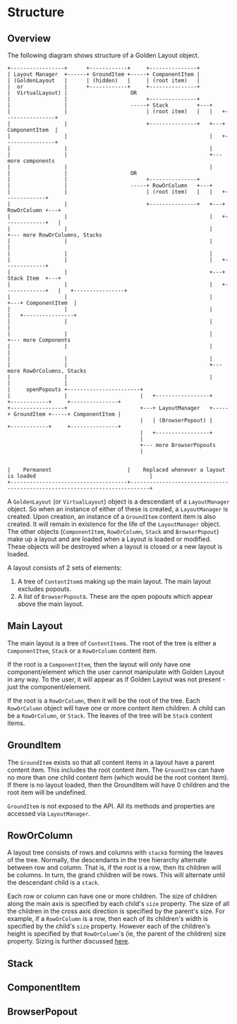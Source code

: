 # Structure

## Overview

The following diagram shows structure of a Golden Layout object.

```
+-----------------+      +------------+     +---------------+
| Layout Manager  +------+ GroundItem +-----+ ComponentItem |
| (GoldenLayout   |      | (hidden)   |     | (root item)   |
|  or             |      +------------+     +---------------+
|  VirtualLayout) |                    OR
|                 |                         +---------------+
|                 |                    -----+ Stack         +---+
|                 |                         | (root item)   |   |   +----------------+
|                 |                         +---------------+   +---+ ComponentItem  |
|                 |                                             |   +----------------+
|                 |                                             |
|                 |                                             +--- more components
|                 |                                             |
|                 |                    OR
|                 |                         +---------------+
|                 |                    -----+ RowOrColumn   +---+
|                 |                         | (root item)   |   |   +-------------+
|                 |                         +---------------+   +---+ RowOrColumn +---+
|                 |                                             |   +-------------+   |
|                 |                                             |                     +--- more RowOrColumns, Stacks
|                 |                                             |                     |
|                 |                                             |
|                 |                                             |   +-------------+
|                 |                                             +---+ Stack Item  +---+
|                 |                                             |   +-------------+   |   +----------------+
|                 |                                             |                     +---+ ComponentItem  |
|                 |                                             |                     |   +----------------+
|                 |                                             |                     |
|                 |                                             |                     +--- more Components
|                 |                                             |                     |
|                 |                                             |
|                 |                                             +--- more RowOrColumns, Stacks
|                 |                                             |
|                 |
|     openPopouts +-----------------------+
|                 |                       |   +-----------------+     +------------+     +---------------+
+-----------------+                       +---+ LayoutManager   +-----+ GroundItem +-----+ ComponentItem |
                                          |   | (BrowserPopout) |     +------------+     +---------------+
                                          |   +-----------------+
                                          |
                                          +--- more BrowserPopouts
                                          |


|    Permanent                        |    Replaced whenever a layout is loaded                                    |
+-------------------------------------+----------------------------------------------------------------------------+
```

A `GoldenLayout` (or `VirtualLayout`) object is a descendant of a `LayoutManager` object.  So when an instance of either of these is created, a `LayoutManager` is created. Upon creation, an instance of a `GroundItem` content item is also created. It will remain in existence for the life of the `LayoutManager` object. The other objects (`ComponentItem`, `RowOrColumn`, `Stack` and `BrowserPopout`) make up a layout and are loaded when a Layout is loaded or modified.  These objects will be destroyed when a layout is closed or a new layout is loaded.

A layout consists of 2 sets of elements:
1. A tree of `ContentItem`s making up the main layout. The main layout excludes popouts.
2. A list of `BrowserPopout`s.  These are the open popouts which appear above the main layout.

## Main Layout
The main layout is a tree of `ContentItem`s. The root of the tree is either a `ComponentItem`, `Stack` or a `RowOrColumn` content item.

If the root is a `ComponentItem`, then the layout will only have one component/element which the user cannot manipulate with Golden Layout in any way. To the user, it will appear as if Golden Layout was not present - just the component/element.

If the root is a `RowOrColumn`, then it will be the root of the tree.  Each `RowOrColumn` object will have one or more content item children. A child can be a `RowOrColumn`, or `Stack`. The leaves of the tree will be `Stack` content items.

## GroundItem
The `GroundItem` exists so that all content items in a layout have a parent content item.  This includes the root content item.  The `GroundItem` can have no more than one child content item (which would be the root content item). If there is no layout loaded, then the GroundItem will have 0 children and the root item will be undefined.

`GroundItem` is not exposed to the API. All its methods and properties are accessed via `LayoutManager`.

## RowOrColumn

A layout tree consists of rows and columns with `stack`s forming the leaves of the tree. Normally, the descendants in the tree hierarchy alternate between row and column.  That is, if the root is a row, then its children will be columns.  In turn, the grand children will be rows.  This will alternate until the descendant child is a `stack`.

Each row or column can have one or more children. The size of children along the main axis is specified by each child's `size` property. The size of all the children in the cross axis direction is specified by the parent's size.  For example, if a `RowOrColumn` is a row, then each of its children's width is specified by the child's `size` property.  However each of the children's height is specified by that `RowOrColumn`'s (ie, the parent of the children) size property.  Sizing is further discussed [here](../sizing-components/index.md).

## Stack

## ComponentItem

## BrowserPopout
